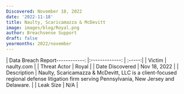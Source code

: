 ```yaml
---
Discovered: November 18, 2022
date: '2022-11-18'
title: Naulty, Scaricamazza & McDevitt
image: images/blog/Royal.png
author: Breachsense Support
draft: false
yearmonths: 2022/november
---
```


| Data Breach Report------------:     |:-------------:    | :-----:|
| Victim      | naulty.com      | 
| Threat Actor      | Royal      | 
| Date Discovered      | Nov 18, 2022      | 
| Description      | Naulty, Scaricamazza & McDevitt, LLC is a client-focused regional defense litigation firm serving Pennsylvania, New Jersey and Delaware.      | 
| Leak Size      | N/A      | 

